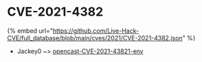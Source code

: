 # CVE-2021-4382
{% embed url="https://github.com/Live-Hack-CVE/full_database/blob/main/cves/2021/CVE-2021-4382.json" %}

* Jackey0 ~> [opencast-CVE-2021-43821-env](https://www.alice-snow.ru/2021/database/cve-2021-4382/opencast-cve-2021-43821-env-jackey0)